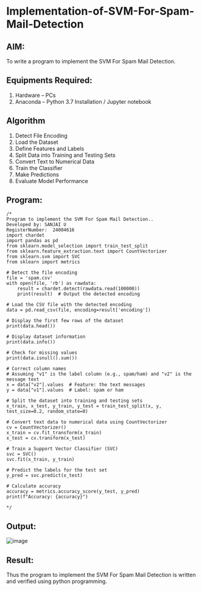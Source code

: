 # Implementation-of-SVM-For-Spam-Mail-Detection

## AIM:
To write a program to implement the SVM For Spam Mail Detection.

## Equipments Required:
1. Hardware – PCs
2. Anaconda – Python 3.7 Installation / Jupyter notebook

## Algorithm
1. Detect File Encoding
2. Load the Dataset
3. Define Features and Labels
4. Split Data into Training and Testing Sets
5. Convert Text to Numerical Data
6. Train the Classifier
7. Make Predictions
8. Evaluate Model Performance

## Program:
```
/*
Program to implement the SVM For Spam Mail Detection..
Developed by: SANJAI U
RegisterNumber:  24004616
import chardet
import pandas as pd
from sklearn.model_selection import train_test_split
from sklearn.feature_extraction.text import CountVectorizer
from sklearn.svm import SVC
from sklearn import metrics

# Detect the file encoding
file = 'spam.csv'
with open(file, 'rb') as rawdata:
    result = chardet.detect(rawdata.read(100000))
    print(result)  # Output the detected encoding

# Load the CSV file with the detected encoding
data = pd.read_csv(file, encoding=result['encoding'])

# Display the first few rows of the dataset
print(data.head())

# Display dataset information
print(data.info())

# Check for missing values
print(data.isnull().sum())

# Correct column names
# Assuming "v1" is the label column (e.g., spam/ham) and "v2" is the message text
x = data["v2"].values  # Feature: the text messages
y = data["v1"].values  # Label: spam or ham

# Split the dataset into training and testing sets
x_train, x_test, y_train, y_test = train_test_split(x, y, test_size=0.2, random_state=0)

# Convert text data to numerical data using CountVectorizer
cv = CountVectorizer()
x_train = cv.fit_transform(x_train)
x_test = cv.transform(x_test)

# Train a Support Vector Classifier (SVC)
svc = SVC()
svc.fit(x_train, y_train)

# Predict the labels for the test set
y_pred = svc.predict(x_test)

# Calculate accuracy
accuracy = metrics.accuracy_score(y_test, y_pred)
print(f"Accuracy: {accuracy}")

*/
```

## Output:
![image](https://github.com/user-attachments/assets/6fb3878c-8a66-4b5f-b250-1365e05076c3)


## Result:
Thus the program to implement the SVM For Spam Mail Detection is written and verified using python programming.
